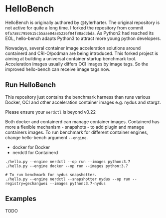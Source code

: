 # HelloBench

HelloBench is originally authored by @tylerharter. The original repository is not active for quite a long time. I forked the repository from commit `0fa7a8c7950615cb5aae04a85226f04f88ad3bda`.
As Python2 had reached its EOL, hello-bench adapts Python3 to attract more young python developers.

Nowadays, several container image acceleration solutions around containerd and CRI-O/podman are being introduced. This forked project is aiming at building a universal container startup benchmark tool. Acceleration images usually differs OCI images by image tags. So the improved hello-bench can receive image tags now.

## Run HelloBench

This repository just contains the benchmark harness than runs various Docker, OCI and other acceleration container images e.g. nydus and stargz.

Please ensure your `nerdctl` is beyond v0.22

Both docker and containerd can manage container images. Containerd has more a flexible mechanism - snapshots - to add plugin and manage containers images. To run benchmark for different container engines, change hello-bench argument `--engine`.

- docker for Docker
- nerdctl for Containerd

```shell
./hello.py --engine nerdctl --op run --images python:3.7
./hello.py --engine docker --op run --images python:3.7

# To run benchmark for nydus snapshotter.
./hello.py --engine nerdctl --snapshotter nydus --op run --registry=gechangwei --images python:3.7-nydus
```

## Examples

TODO
